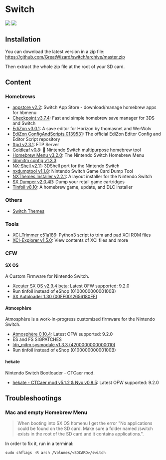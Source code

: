 # Switch

![](https://img.shields.io/badge/switch-sx--os-red.svg)
![](https://img.shields.io/badge/switch-sdfiles-orange.svg)

## Installation

You can download the latest version in a zip file: https://github.com/GreatWizard/switch/archive/master.zip

Then extract the whole zip file at the root of your SD card.

## Content

### Homebrews

- [appstore v2.2](https://github.com/vgmoose/appstorenx): Switch App Store - download/manage homebrew apps for hbmenu
- [Checkpoint v3.7.4](https://github.com/BernardoGiordano/Checkpoint): Fast and simple homebrew save manager for 3DS and Switch
- [EdiZon v3.0.1](https://github.com/thomasnet-mc/EdiZon): A save editor for Horizon by thomasnet and WerWolv
- [EdiZon ConfigAndScripts 0139531](https://github.com/WerWolv98/EdiZon_ConfigsAndScripts): The official EdiZon Editor Config and Editor Script repository
- [ftpd v2.3.1](https://github.com/mtheall/ftpd): FTP Server
- [Goldleaf v0.8](https://github.com/XorTroll/Goldleaf): 🍂 Nintendo Switch multipurpose homebrew tool
- [Homebrew Menu v3.2.0](https://github.com/switchbrew/nx-hbmenu): The Nintendo Switch Homebrew Menu
- [ldnmitm config v1.3.3](https://github.com/spacemeowx2/ldn_mitm)
- [NX-Shell v2.11](https://github.com/joel16/NX-Shell): 3DShell port for the Nintendo Switch
- [nxdumptool v1.1.8](https://github.com/DarkMatterCore/gcdumptool): Nintendo Switch Game Card Dump Tool
- [NXThemes Installer v2.2.1](https://github.com/exelix11/SwitchThemeInjector): A layout installer for the Nintendo Switch
- [SX Dumper v2.0.4R](https://sx.xecuter.com): Dump your retail game cartridges
- [Tinfoil v8.10](http://tinfoil.io): A homebrew game, update, and DLC installer

### Others

- [Switch Themes](https://suchmememanyskill.github.io/Themes/Switch_Themes/)

### Tools

- [XCI_Trimmer c51a186](https://github.com/AnalogMan151/XCI_Trimmer): Python3 script to trim and pad XCI ROM files
- [XCI-Explorer v1.5.0](https://github.com/StudentBlake/XCI-Explorer): View contents of XCI files and more

### CFW

#### SX OS

A Custom Firmware for Nintendo Switch.

- [Xecuter SX OS v2.9.4 beta](https://sx.xecuter.com/): Latest OFW supported: 9.2.0
- Run tinfoil instead of eShop (010000000000100B)
- [SX Autoloader 1.30 (00FF0012656180FF)](https://team-xecuter.com/community/resources/sx-autoloader.25/updates)

#### Atmosphère

Atmosphère is a work-in-progress customized firmware for the Nintendo Switch.

- [Atmosphère 0.10.4](https://github.com/Atmosphere-NX/Atmosphere): Latest OFW supported: 9.2.0
- ES and FS SIGPATCHES
- [ldn_mitm sysmodule v1.3.3 (4200000000000010)](https://github.com/spacemeowx2/ldn_mitm)
- Run tinfoil instead of eShop (010000000000100B)

#### hekate

Nintendo Switch Bootloader - CTCaer mod.

- [hekate - CTCaer mod v5.1.2 & Nyx v0.8.5](https://github.com/CTCaer/hekate): Latest OFW supported: 9.2.0

## Troubleshootings

### Mac and empty Homebrew Menu

> When booting into SX OS hbmenu I get the error "No applications could be found on the SD card. Make sure a folder named /switch exists in the root of the SD card and it contains applications.".

In order to fix it, run in a terminal:

```
sudo chflags -R arch /Volumes/<SDCARD>/switch
```
